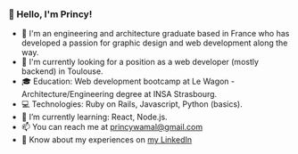 ### 👋 Hello, I'm Princy!
- 🤔 I'm an engineering and architecture graduate based in France who has developed a passion for graphic design and web development along the way.
- 👀 I'm currently looking for a position as a web developer (mostly backend) in Toulouse.
- 🎓 Education: Web development bootcamp at Le Wagon - Architecture/Engineering degree at INSA Strasbourg.
- 💻 Technologies: Ruby on Rails, Javascript, Python (basics).
- 🌱 I’m currently learning: React, Node.js.
- 📫 You can reach me at princywamal@gmail.com
- 💼 Know about my experiences on [my LinkedIn](https://www.linkedin.com/in/princy-wamal-b7a01b137)

<!---
PrincyW/PrincyW is a ✨ special ✨ repository because its `README.md` (this file) appears on your GitHub profile.
You can click the Preview link to take a look at your changes.
--->
